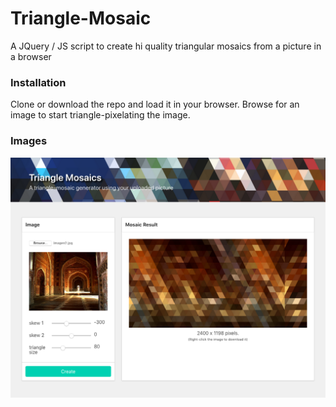 # Triangle-Mosaic

A JQuery / JS script to create hi quality triangular mosaics from a picture in a browser

### Installation

Clone or download the repo and load it in your browser. Browse for an image to start triangle-pixelating the image.


### Images

![Main Screen](https://raw.githubusercontent.com/marceloguzman/triangle-mosaic/master/screens/screen1.png "Main Screen")

